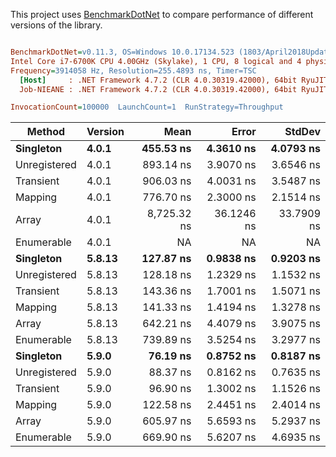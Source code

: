 This project uses [BenchmarkDotNet](http://benchmarkdotnet.org/) to compare performance of different versions of the library.

``` ini

BenchmarkDotNet=v0.11.3, OS=Windows 10.0.17134.523 (1803/April2018Update/Redstone4)
Intel Core i7-6700K CPU 4.00GHz (Skylake), 1 CPU, 8 logical and 4 physical cores
Frequency=3914058 Hz, Resolution=255.4893 ns, Timer=TSC
  [Host]     : .NET Framework 4.7.2 (CLR 4.0.30319.42000), 64bit RyuJIT-v4.7.3260.0
  Job-NIEANE : .NET Framework 4.7.2 (CLR 4.0.30319.42000), 64bit RyuJIT-v4.7.3260.0

InvocationCount=100000  LaunchCount=1  RunStrategy=Throughput  

```
|       Method |  Version |        Mean |      Error |     StdDev |
|------------- |--------- |------------:|-----------:|-----------:|
|    **Singleton** | **4.0.1** |   **455.53 ns** |  **4.3610 ns** |  **4.0793 ns** |
| Unregistered | 4.0.1 |   893.14 ns |  3.9070 ns |  3.6546 ns |
|    Transient | 4.0.1 |   906.03 ns |  4.0031 ns |  3.5487 ns |
|      Mapping | 4.0.1 |   776.70 ns |  2.3000 ns |  2.1514 ns |
|        Array | 4.0.1 | 8,725.32 ns | 36.1246 ns | 33.7909 ns |
|   Enumerable | 4.0.1 |          NA |         NA |         NA |
|    **Singleton** | **5.8.13** |   **127.87 ns** |  **0.9838 ns** |  **0.9203 ns** |
| Unregistered | 5.8.13 |   128.18 ns |  1.2329 ns |  1.1532 ns |
|    Transient | 5.8.13 |   143.36 ns |  1.7001 ns |  1.5071 ns |
|      Mapping | 5.8.13 |   141.33 ns |  1.4194 ns |  1.3278 ns |
|        Array | 5.8.13 |   642.21 ns |  4.4079 ns |  3.9075 ns |
|   Enumerable | 5.8.13 |   739.89 ns |  3.5254 ns |  3.2977 ns |
|    **Singleton** | **5.9.0** |    **76.19 ns** |  **0.8752 ns** |  **0.8187 ns** |
| Unregistered | 5.9.0 |    88.37 ns |  0.8162 ns |  0.7635 ns |
|    Transient | 5.9.0 |    96.90 ns |  1.3002 ns |  1.1526 ns |
|      Mapping | 5.9.0 |   122.58 ns |  2.4451 ns |  2.4014 ns |
|        Array | 5.9.0 |   605.97 ns |  5.6593 ns |  5.2937 ns |
|   Enumerable | 5.9.0 |   669.90 ns |  5.6207 ns |  4.6935 ns |
